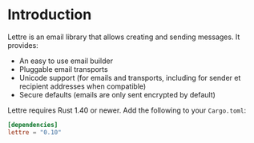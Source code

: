 # Introduction

Lettre is an email library that allows creating and sending messages. It provides:

* An easy to use email builder
* Pluggable email transports
* Unicode support (for emails and transports, including for sender et recipient addresses when compatible)
* Secure defaults (emails are only sent encrypted by default)

Lettre requires Rust 1.40 or newer. Add the following to your `Cargo.toml`:

```toml
[dependencies]
lettre = "0.10"
```
